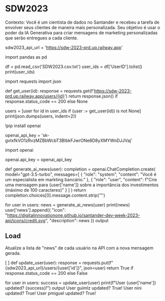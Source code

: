 # SDW2023

Contexto: Você é um cientista de dados no Santander e recebeu a tarefa de envolver seus clientes de maneira mais personalizada. Seu objetivo é usar o poder da IA Generativa para criar mensagens de marketing personalizadas que serão entregues a cada cliente.

sdw2023_api_url = 'https://sdw-2023-prd.up.railway.app'

import pandas as pd

df = pd.read_csv('SDW2023.csv.txt')
user_ids = df['UserID'].tolist()
print(user_ids)

import requests
import json

def get_user(id):
  response = requests.get(f'https://sdw-2023-prd.up.railway.app/users/{id}')
  return response.json() if response.status_code == 200 else None

users = [user for id in user_ids if (user := get_user(id)) is not None]
print(json.dumps(users, indent=2))

!pip install openai

openai_api_key = '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'

import openai

openai.api_key = openai_api_key

def generate_ai_news(user):
  completion = openai.ChatCompletion.create(
    model="gpt-3.5-turbo",
    messages=[
      {
          "role": "system",
          "content": "Você é um especialista em markting bancário."
      },
      {
          "role": "user",
          "content": f"Crie uma mensagem para {user['name']} sobre a importância dos investimentos (máximo de 100 caracteres)"
      }
    ]
  )
  return completion.choices[0].message.content.strip('\"')

for user in users:
  news = generate_ai_news(user)
  print(news)
  user['news'].append({
      "icon": "https://digitalinnovationone.github.io/santander-dev-week-2023-api/icons/credit.svg",
      "description": news
  })
output

## Load
Atualize a lista de "news" de cada usuário na API com a nova mensagem gerada.

[ ]
def update_user(user):
  response = requests.put(f"{sdw2023_api_url}/users/{user['id']}", json=user)
  return True if response.status_code == 200 else False

for user in users:
  success = update_user(user)
  print(f"User {user['name']} updated? {success}!")
output
User guimlz updated? True!
User nini updated? True!
User pmiguel updated? True!




